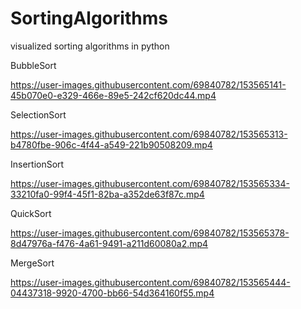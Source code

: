 # SortingAlgorithms
 visualized sorting algorithms in python
 
 BubbleSort
 

https://user-images.githubusercontent.com/69840782/153565141-45b070e0-e329-466e-89e5-242cf620dc44.mp4


SelectionSort


https://user-images.githubusercontent.com/69840782/153565313-b4780fbe-906c-4f44-a549-221b90508209.mp4



InsertionSort


https://user-images.githubusercontent.com/69840782/153565334-33210fa0-99f4-45f1-82ba-a352de63f87c.mp4



QuickSort


https://user-images.githubusercontent.com/69840782/153565378-8d47976a-f476-4a61-9491-a211d60080a2.mp4



MergeSort


https://user-images.githubusercontent.com/69840782/153565444-04437318-9920-4700-bb66-54d364160f55.mp4

